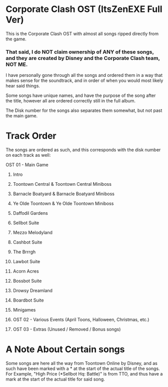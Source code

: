 # Corporate Clash OST (ItsZenEXE Full Ver)

This is the Corporate Clash OST with almost all songs ripped directly from the game.
### That said, I do NOT claim ownership of ANY of these songs, and they are created by Disney and the Corporate Clash team, NOT ME.
I have personally gone through all the songs and ordered them in a way that makes sense for the soundtrack, and in order of when you would most likely hear said things.

Some songs have unique names, and have the purpose of the song after the title, however all are ordered correctly still in the full album.

The Disk number for the songs also separates them somewhat, but not past the main game.

# Track Order

The songs are ordered as such, and this corresponds with the disk number on each track as well:

OST 01 - Main Game
1) Intro
2) Toontown Central & Toontown Central Miniboss
3) Barnacle Boatyard & Barnacle Boatyard Miniboss
4) Ye Olde Toontown & Ye Olde Toontown Miniboss
5) Daffodil Gardens
6) Sellbot Suite
7) Mezzo Melodyland
8) Cashbot Suite
9) The Brrrgh
10) Lawbot Suite
11) Acorn Acres
12) Bossbot Suite
13) Drowsy Dreamland
14) Boardbot Suite
15) Minigames

16) OST 02 - Various Events (April Toons, Halloween, Christmas, etc.)

17) OST 03 - Extras (Unused / Removed / Bonus songs)

# A Note About Certain songs
Some songs are here all the way from Toontown Online by Disney, and as such have been marked with a * at the start of the actual title of the songs. For Example, "High Price (*Sellbot Hq: Battle)" is from TTO, and thus have a mark at the start of the actual title for said song.

